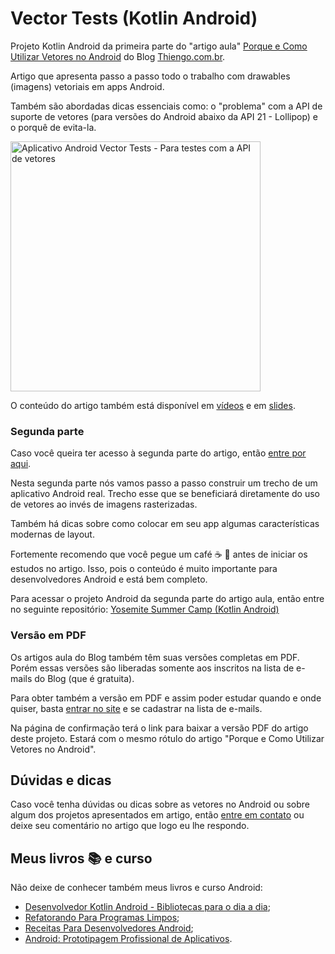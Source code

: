 # Vector Tests (Kotlin Android)

Projeto Kotlin Android da primeira parte do "artigo aula" [Porque e Como Utilizar Vetores no Android](https://www.thiengo.com.br/porque-e-como-utilizar-vetores-no-android#o-porque-das-imagens-vetoriais) do Blog [Thiengo.com.br](https://www.thiengo.com.br).

Artigo que apresenta passo a passo todo o trabalho com drawables (imagens) vetoriais em apps Android.

Também são abordadas dicas essenciais como: o "problema" com a API de suporte de vetores (para versões do Android abaixo da API 21 - Lollipop) e o porquê de evita-la.

<img src="https://www.thiengo.com.br/img/post/normal/qvcnge7vchl98cdb6euphq24826abd845273082620df6c7f5e45d41719.jpg" height="400" alt="Aplicativo Android Vector Tests - Para testes com a API de vetores">

O conteúdo do artigo também está disponível em [vídeos](https://www.thiengo.com.br/porque-e-como-utilizar-vetores-no-android#videos) e em [slides](https://www.thiengo.com.br/porque-e-como-utilizar-vetores-no-android#slides).

### Segunda parte

Caso você queira ter acesso à segunda parte do artigo, então [entre por aqui](https://www.thiengo.com.br/porque-e-como-utilizar-vetores-no-android#projeto-android).

Nesta segunda parte nós vamos passo a passo construir um trecho de um aplicativo Android real. Trecho esse que se beneficiará diretamente do uso de vetores ao invés de imagens rasterizadas.

Também há dicas sobre como colocar em seu app algumas características modernas de layout.

Fortemente recomendo que você pegue um café ☕ 🥨 antes de iniciar os estudos no artigo. Isso, pois o conteúdo é muito importante para desenvolvedores Android e está bem completo.

Para acessar o projeto Android da segunda parte do artigo aula, então entre no seguinte repositório: [Yosemite Summer Camp (Kotlin Android)](https://github.com/viniciusthiengo/yosemite-summer-camp)

### Versão em PDF

Os artigos aula do Blog também têm suas versões completas em PDF. Porém essas versões são liberadas somente aos inscritos na lista de e-mails do Blog (que é gratuita).

Para obter também a versão em PDF e assim poder estudar quando e onde quiser, basta [entrar no site](https://www.thiengo.com.br/) e se cadastrar na lista de e-mails.

Na página de confirmação terá o link para baixar a versão PDF do artigo deste projeto. Estará com o mesmo rótulo do artigo "Porque e Como Utilizar Vetores no Android".

## Dúvidas e dicas

Caso você tenha dúvidas ou dicas sobre as vetores no Android ou sobre algum dos projetos apresentados em artigo, então [entre em contato](https://www.thiengo.com.br/contato) ou deixe seu comentário no artigo que logo eu lhe respondo.

## Meus livros 📚 e curso

Não deixe de conhecer também meus livros e curso Android:

- [Desenvolvedor Kotlin Android - Bibliotecas para o dia a dia](https://www.thiengo.com.br/livro-desenvolvedor-kotlin-android);
- [Refatorando Para Programas Limpos](https://www.thiengo.com.br/livro-refatorando-para-programas-limpos);
- [Receitas Para Desenvolvedores Android](https://www.thiengo.com.br/livro-receitas-para-desenvolvedores-android);
- [Android: Prototipagem Profissional de Aplicativos](https://www.udemy.com/course/android-prototipagem-profissional-de-aplicativos/?locale=pt_BR&persist_locale=).
